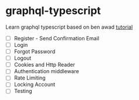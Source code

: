 # graphql-typescript

Learn graphql typescript based on ben awad [tutorial](https://www.youtube.com/watch?v=2eWIr6bbons&list=PLN3n1USn4xlky9uj6wOhfsPez7KZOqm2V&index=1)

- [ ] Register - Send Confirmation Email
- [ ] Login
- [ ] Forgot Password
- [ ] Logout
- [ ] Cookies and Http Reader
- [ ] Authentication middleware
- [ ] Rate Limiting
- [ ] Locking Account
- [ ] Testing
